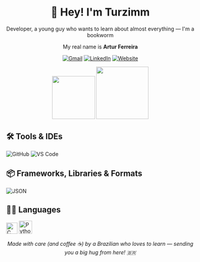 <div align="center">

# 👋 Hey! I'm Turzimm

 Developer, a young guy who wants to learn about almost everything — I'm a bookworm

 My real name is **Artur Ferreira**

[![Gmail](https://img.shields.io/badge/Gmail-D14836?style=for-the-badge&logo=gmail&logoColor=white)](mailto:arturfsales@gmail.com) [![LinkedIn](https://img.shields.io/badge/LinkedIn-0077B5?style=for-the-badge&logo=linkedin&logoColor=white)](https://www.linkedin.com/in/artur-ferreira-sales-26a927370) [![Website](https://img.shields.io/badge/Website-000000?style=for-the-badge&logo=google-chrome&logoColor=white)](https://github.com/TurzimmGit)
</div>

<p align="center">
  <img src="https://github-readme-stats.vercel.app/api?username=turzimmgit&show_icons=true&theme=github_dark&include_all_commits=True&hide_title=true" height="115" />
 
  <img src="https://github-readme-stats.vercel.app/api/top-langs/?username=Zev-Lonewolf&layout=compact&theme=github_dark" height="140" />
</p>


## 🛠️ Tools & IDEs

![GitHub](https://img.shields.io/badge/GitHub-181717?style=flat&logo=github&logoColor=white) ![VS Code](https://img.shields.io/badge/VS%20Code-007ACC?style=flat&logo=visual-studio-code&logoColor=white)



## 📦 Frameworks, Libraries & Formats

 ![JSON](https://img.shields.io/badge/JSON-000000?style=flat&logo=json&logoColor=white)



## 👨‍💻 Languages

<img src="https://cdn.jsdelivr.net/gh/devicons/devicon/icons/c/c-original.svg" height="30" alt="C" /></a> 
<img src="https://cdn.jsdelivr.net/gh/devicons/devicon/icons/python/python-original.svg" height="35" alt="Python" /></a>

<div align="center">

 *Made with care (and coffee ☕) by a Brazilian who loves to learn — sending you a big hug from here! 🇧🇷*

</div>

